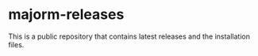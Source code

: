 # majorm-releases

This is a public repository that contains latest releases and the installation files.